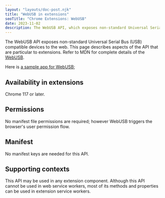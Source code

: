 ```yaml
---
layout: "layouts/doc-post.njk"
title: "WebUSB in extensions"
seoTitle: "Chrome Extensions: WebUSB"
date: 2023-11-02
description: The WebUSB API, which exposes non-standard Universal Serial Bus (USB) compatible devices to the web, is available in extensions.
---
```


The WebUSB API exposes non-standard Universal Serial Bus (USB) compatible devices to the web. This page describes aspects of the API that are particular to extensions. Refer to MDN for complete details of the [WebUSB](https://developer.mozilla.org/docs/Web/API/WebUSB_API).

Here is [a sample app for WebUSB](https://github.com/sowbug/weblight/tree/master);

## Availability in extensions

Chrome 117 or later.

## Permissions

No manifest file permissions are required; however WebUSB triggers the browser's user permission flow.

## Manifest

No manifest keys are needed for this API.

## Supporting contexts

This API may be used in any extension component. Although this API cannot be used in web service workers, most of its methods and properties can be used in extension service workers.
